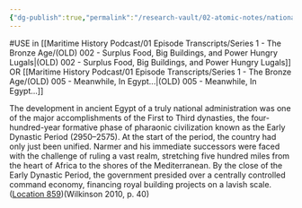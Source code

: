 ```yaml
---
{"dg-publish":true,"permalink":"/research-vault/02-atomic-notes/national-administration-was-the-great-achievement-of-the-early-dynastic-period/"}
---
```


#USE in [[Maritime History Podcast/01 Episode Transcripts/Series 1 - The Bronze Age/(OLD) 002 - Surplus Food, Big Buildings, and Power Hungry Lugals\|(OLD) 002 - Surplus Food, Big Buildings, and Power Hungry Lugals]] OR [[Maritime History Podcast/01 Episode Transcripts/Series 1 - The Bronze Age/(OLD) 005 - Meanwhile, In Egypt...\|(OLD) 005 - Meanwhile, In Egypt...]]

The development in ancient Egypt of a truly national administration was one of the major accomplishments of the First to Third dynasties, the four-hundred-year formative phase of pharaonic civilization known as the Early Dynastic Period (2950–2575). At the start of the period, the country had only just been unified. Narmer and his immediate successors were faced with the challenge of ruling a vast realm, stretching five hundred miles from the heart of Africa to the shores of the Mediterranean. By the close of the Early Dynastic Period, the government presided over a centrally controlled command economy, financing royal building projects on a lavish scale. ([Location 859](https://readwise.io/to_kindle?action=open&asin=B004FGMZAI&location=859))(Wilkinson 2010, p. 40)